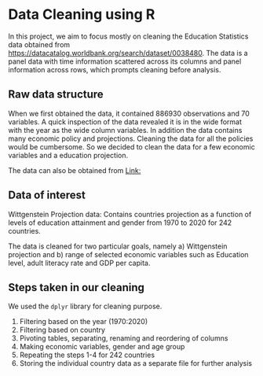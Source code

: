 
# Data Cleaning using R

In this project, we aim to focus mostly on cleaning the Education Statistics data obtained  from https://datacatalog.worldbank.org/search/dataset/0038480. The data is a panel data with time information scattered across its columns and panel information across rows, which prompts cleaning before analysis.


## Raw data structure

When we first obtained the data, it contained 886930 observations and 70 variables. A quick inspection of the data revealed it is in the wide format with the year as the wide column variables. In addition the data contains many economic policy and projections. Cleaning the data for all the policies would be cumbersome. So we decided to clean the data for a few economic variables and a education projection.

The data can also be obtained from
[Link:](https://drive.google.com/file/d/11NCc8AoaXVmQ8x3pmOrazFlIKZJ9CHG0/view?usp=sharing)

## Data of interest

Wittgenstein Projection data: Contains countries projection as a function of levels of education attainment and gender from 1970 to 2020 for 242 countries.

The data is cleaned for two particular goals, namely a) Wittgenstein projection and b) range of selected economic variables such as Education level, adult literacy rate and GDP per capita.

## Steps taken in our cleaning
We used the `dplyr` library for cleaning purpose.

1. Filtering based on the year (1970:2020)
2. Filtering based on country
3. Pivoting tables,  separating, renaming and reordering of columns 
4. Making economic variables, gender and age group 
5. Repeating the steps 1-4 for 242 countries
6. Storing the individual country data  as a separate file for further analysis
